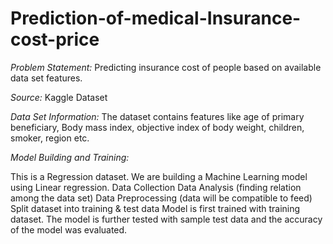 # Prediction-of-medical-Insurance-cost-price

*Problem Statement:* Predicting insurance cost of people based on available data set features.

*Source:* Kaggle Dataset

*Data Set Information:* The dataset contains features like age of primary beneficiary, Body mass index, objective index of body weight, children, smoker, region etc.

*Model Building and Training:*

This is a Regression dataset. We are building a Machine Learning model using Linear regression.
Data Collection
Data Analysis (finding relation among the data set)
Data Preprocessing (data will be compatible to feed)
Split dataset into training & test data
Model is first trained with training dataset. The model is further tested with sample test data and the accuracy of the model was evaluated.
